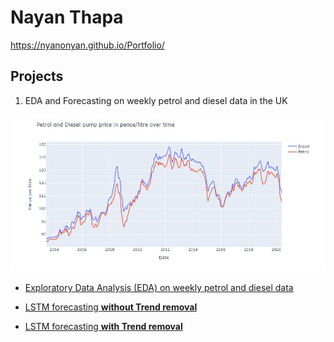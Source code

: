 # Nayan Thapa 
https://nyanonyan.github.io/Portfolio/

## Projects

1) EDA and Forecasting on weekly petrol and diesel data in the UK

<img src="images/Petrol and Diesel pump price graph.JPG" width="750">

- <a href="https://nbviewer.jupyter.org/github/NyanoNyan/Portfolio/blob/0a7e1f844063935711d4b42ad15889aa79282c88/1)%20EDA%20and%20Forecasting/Clean_EDA_weekly_road_fuel.ipynb">Exploratory Data Analysis (EDA) on weekly petrol and diesel data </a>

- <a href="https://nbviewer.jupyter.org/github/NyanoNyan/Portfolio/blob/8f090e46031668a77bcf0d93c0fad397fccafe0d/1)%20EDA%20and%20Forecasting/Clean_LSTM_Forecasting_weekly_road_fuel_without_trend.ipynb">LSTM forecasting **without Trend removal**</a>

- <a href="">LSTM forecasting **with Trend removal**</a>

